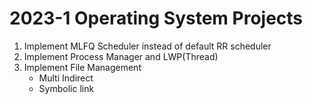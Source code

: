 # 2023-1 Operating System Projects

1. Implement MLFQ Scheduler instead of default RR scheduler
2. Implement Process Manager and LWP(Thread)
3. Implement File Management
   - Multi Indirect
   - Symbolic link